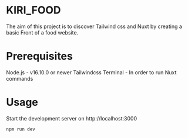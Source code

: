# KIRI_FOOD
The aim of this project is to discover Tailwind css and Nuxt by creating a basic Front of a food website.

# Prerequisites
Node.js - v16.10.0 or newer
Tailwindcss
Terminal - In order to run Nuxt commands

# Usage
Start the development server on http://localhost:3000

    npm run dev
